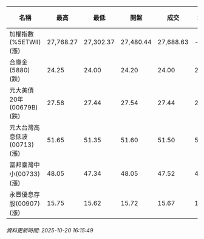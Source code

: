 | 名稱 | 最高 | 最低 | 開盤 | 成交 | 均價 | 成交金額(億) | 昨收 | 漲跌幅 | 漲跌 | 總量 | 昨量 | 振幅 |
| -------- | -------- | -------- | -------- |-------- | -------- | -------- |-------- |-------- |-------- | -------- | -------- |-------- |
|加權指數(%5ETWII) (漲)|27,768.27|27,302.37|27,480.44|27,688.63|-|4,867.00|27,302.37|1.41%|386.26|7,980,556|0|1.71%|
|合庫金(5880) (跌)|24.25|24.00|24.20|24.00|24.06|1.99|24.15|0.62%|0.15|8,266|9,514|1.04%|
|元大美債20年(00679B) (跌)|27.58|27.44|27.54|27.44|27.51|9.80|27.78|1.22%|0.34|35,632|42,675|0.50%|
|元大台灣高息低波(00713) (漲)|51.65|51.35|51.60|51.50|51.52|5.93|51.40|0.19%|0.10|11,513|10,864|0.58%|
|富邦臺灣中小(00733) (漲)|48.05|47.34|48.05|47.52|47.50|0.419|47.23|0.61%|0.29|882|1,205|1.50%|
|永豐優息存股(00907) (漲)|15.75|15.62|15.72|15.67|15.67|0.133|15.61|0.38%|0.06|849|921|0.83%|
###### 資料更新時間: 2025-10-20 16:15:49